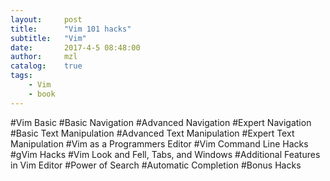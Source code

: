 ```yaml
---
layout:     post
title:      "Vim 101 hacks"
subtitle:   "Vim"
date:       2017-4-5 08:48:00
author:     mzl
catalog:    true
tags:
    - Vim
    - book
---
```

#Vim Basic
#Basic Navigation
#Advanced Navigation
#Expert Navigation
#Basic Text Manipulation
#Advanced Text Manipulation
#Expert Text Manipulation
#Vim as a Programmers Editor
#Vim Command Line Hacks
#gVim Hacks
#Vim Look and Fell, Tabs, and Windows
#Additional Features in Vim Editor
#Power of Search
#Automatic Completion
#Bonus Hacks
